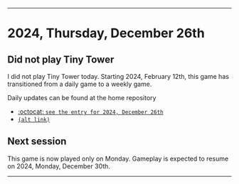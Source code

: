 
***

# 2024, Thursday, December 26th

## Did not play Tiny Tower

<!-- TODO: For each weekly entry, make sure the date is correct. The day of the week should be modified in 4 places !-->

I did not play Tiny Tower today. Starting 2024, February 12th, this game has transitioned from a daily game to a weekly game.

Daily updates can be found at the home repository

- [:octocat: `see the entry for 2024, December 26th`](https://github.com/seanpm2001/SeansLifeArchive_Images_TinyTower/tree/master/tiny%20tower/2024/12_December/26/) 
- [`(alt link)`](/tiny%20tower/2024/12_December/26/)

## Next session

This game is now played only on Monday. Gameplay is expected to resume on 2024, Monday, December 30th.

***
